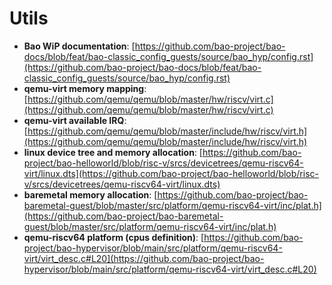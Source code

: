 # Utils

- **Bao WiP documentation**: [https://github.com/bao-project/bao-docs/blob/feat/bao-classic_config_guests/source/bao_hyp/config.rst](https://github.com/bao-project/bao-docs/blob/feat/bao-classic_config_guests/source/bao_hyp/config.rst)
- **qemu-virt memory mapping**: [https://github.com/qemu/qemu/blob/master/hw/riscv/virt.c](https://github.com/qemu/qemu/blob/master/hw/riscv/virt.c)
- **qemu-virt available IRQ**: [https://github.com/qemu/qemu/blob/master/include/hw/riscv/virt.h](https://github.com/qemu/qemu/blob/master/include/hw/riscv/virt.h)
- **linux device tree and memory allocation**: [https://github.com/bao-project/bao-helloworld/blob/risc-v/srcs/devicetrees/qemu-riscv64-virt/linux.dts](https://github.com/bao-project/bao-helloworld/blob/risc-v/srcs/devicetrees/qemu-riscv64-virt/linux.dts)
- **baremetal memory allocation**: [https://github.com/bao-project/bao-baremetal-guest/blob/master/src/platform/qemu-riscv64-virt/inc/plat.h](https://github.com/bao-project/bao-baremetal-guest/blob/master/src/platform/qemu-riscv64-virt/inc/plat.h)
- **qemu-riscv64 platform (cpus definition)**: [https://github.com/bao-project/bao-hypervisor/blob/main/src/platform/qemu-riscv64-virt/virt_desc.c#L20](https://github.com/bao-project/bao-hypervisor/blob/main/src/platform/qemu-riscv64-virt/virt_desc.c#L20)
